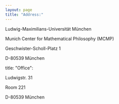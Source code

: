 ```yaml
---
layout: page
title: "Address:"
--- 
```


Ludwig-Maximilians-Universität München

Munich Center for Mathematical Philosophy (MCMP)

Geschwister-Scholl-Platz 1

D-80539 München

title: "Office":

Ludwigstr. 31

Room 221

D-80539 München

